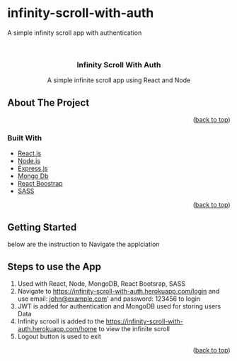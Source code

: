 # infinity-scroll-with-auth
A simple infinity scroll app with authentication
<div id="top"></div>

<!-- PROJECT LOGO -->
<br />
<div align="center">
<h3 align="center">Infinity Scroll With Auth</h3>

  <p align="center">
    A simple infinite scroll app using React and Node
  </p>
</div>

<!-- ABOUT THE PROJECT -->
## About The Project
<p align="right">(<a href="#top">back to top</a>)</p>

### Built With
* [React.js](https://reactjs.org/)
* [Node.js]()
* [Express.js]()
* [Mongo Db]()
* [React Boostrap]()
* [SASS]()

<p align="right">(<a href="#top">back to top</a>)</p>

<!-- GETTING STARTED -->
## Getting Started

below are the instruction to Navigate the applciation

<!-- CONTRIBUTING -->
## Steps to use the App
1. Used with React, Node, MongoDB, React Bootsrap, SASS
2. Navigate to https://infinity-scroll-with-auth.herokuapp.com/login and use email: john@example.com' and password: 123456 to login
3. JWT is added for authentication and MongoDB used for storing users Data
4. Infinity scrooll is added to the https://infinity-scroll-with-auth.herokuapp.com/home to view the infinite scroll
5. Logout button is used to exit 

<p align="right">(<a href="#top">back to top</a>)</p>
